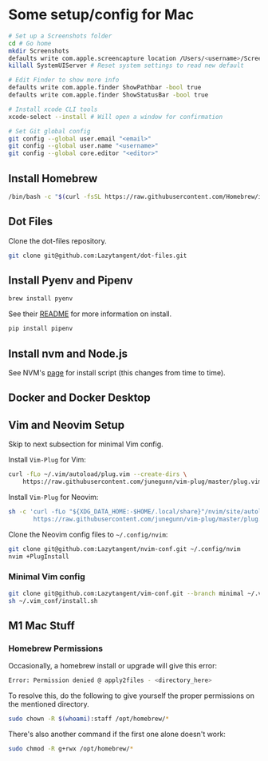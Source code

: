 # Some setup/config for Mac

```sh
# Set up a Screenshots folder
cd # Go home
mkdir Screenshots
defaults write com.apple.screencapture location /Users/<username>/Screenshots
killall SystemUIServer # Reset system settings to read new default
```

```sh
# Edit Finder to show more info
defaults write com.apple.finder ShowPathbar -bool true
defaults write com.apple.finder ShowStatusBar -bool true
```

```sh
# Install xcode CLI tools
xcode-select --install # Will open a window for confirmation
```

```sh
# Set Git global config
git config --global user.email "<email>"
git config --global user.name "<username>"
git config --global core.editor "<editor>"
```

## Install Homebrew

```sh
/bin/bash -c "$(curl -fsSL https://raw.githubusercontent.com/Homebrew/install/HEAD/install.sh)"
```

## Dot Files

Clone the dot-files repository.

```sh
git clone git@github.com:Lazytangent/dot-files.git
```

## Install Pyenv and Pipenv

```sh
brew install pyenv
```

See their [README](https://github.com/pyenv/pyenv) for more information on
install.

```sh
pip install pipenv
```

## Install nvm and Node.js

See NVM's [page](https://github.com/nvm-sh/nvm) for install script (this changes from time to time).

## Docker and Docker Desktop

## Vim and Neovim Setup

Skip to next subsection for minimal Vim config.

Install `Vim-Plug` for Vim:

```sh
curl -fLo ~/.vim/autoload/plug.vim --create-dirs \
    https://raw.githubusercontent.com/junegunn/vim-plug/master/plug.vim
```

Install `Vim-Plug` for Neovim:

```sh
sh -c 'curl -fLo "${XDG_DATA_HOME:-$HOME/.local/share}"/nvim/site/autoload/plug.vim --create-dirs \
       https://raw.githubusercontent.com/junegunn/vim-plug/master/plug.vim'
```

Clone the Neovim config files to `~/.config/nvim`:

```sh
git clone git@github.com:Lazytangent/nvim-conf.git ~/.config/nvim
nvim +PlugInstall
```

### Minimal Vim config

```sh
git clone git@github.com:Lazytangent/vim-conf.git --branch minimal ~/.vim_conf
sh ~/.vim_conf/install.sh
```

## M1 Mac Stuff

### Homebrew Permissions

Occasionally, a homebrew install or upgrade will give this error:

```sh
Error: Permission denied @ apply2files - <directory_here>
```

To resolve this, do the following to give yourself the proper permissions on the
mentioned directory.

```sh
sudo chown -R $(whoami):staff /opt/homebrew/*
```

There's also another command if the first one alone doesn't work:

```sh
sudo chmod -R g+rwx /opt/homebrew/*
```

